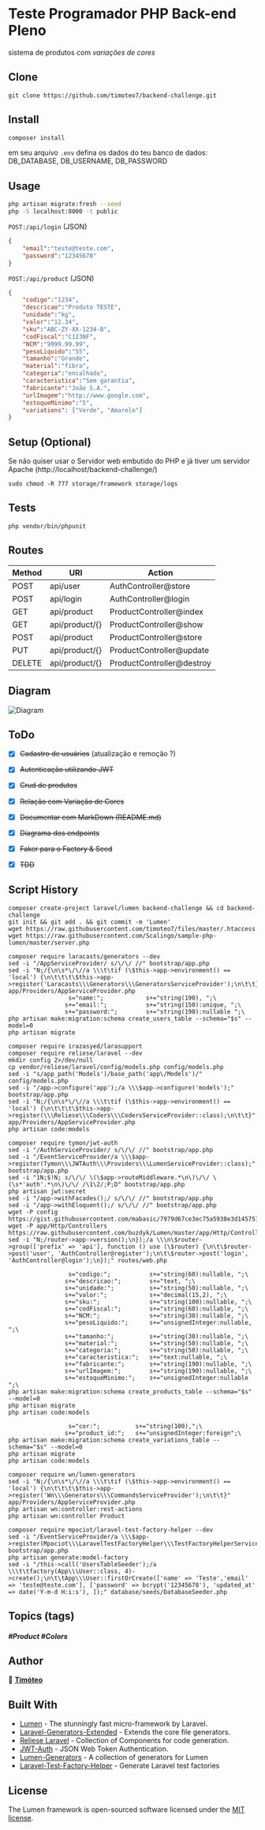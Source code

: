 # Teste Programador PHP Back-end Pleno

sistema de produtos com *variações de cores*

## Clone

```
git clone https://github.com/timoteo7/backend-challenge.git
```

## Install

```sh
composer install
```
em seu arquivo `.env` defina os dados do teu banco de dados: 
DB_DATABASE, DB_USERNAME, DB_PASSWORD

## Usage

```sh
php artisan migrate:fresh --seed
php -S localhost:8000 -t public
```

`POST:/api/login` (JSON)
```json
{
    "email":"teste@teste.com",
    "password":"12345678"
}
```

`POST:/api/product` (JSON)
```json
{
    "codigo":"1234",
    "descricao":"Produto TESTE",
    "unidade":"kg",
    "valor":"12.34",
    "sku":"ABC-ZY-XX-1234-B",
    "codFiscal":"C123NF",
    "NCM":"9999.99.99",
    "pesoLiquido":"55",
    "tamanho":"Grande",
    "material":"fibra",
    "categoria":"encalhado",
    "caracteristica":"Sem garantia",
    "fabricante":"João S.A.",
    "urlImagem":"http://www.google.com",
    "estoqueMinimo":"5",
	"variations": ["Verde", "Amarelo"]
}
```

## Setup (Optional)

Se não quiser usar o Servidor web embutido do PHP e já tiver um servidor Apache (http://localhost/backend-challenge/)

```
sudo chmod -R 777 storage/framework storage/logs
```

## Tests
```
php vendor/bin/phpunit
```

## Routes
| Method    | URI                   | Action                    |
|-----------|-----------------------|---------------------------|
| POST      | api/user              | AuthController@store      |
| POST      | api/login             | AuthController@login      |
| GET       | api/product           | ProductController@index   |
| GET       | api/product/{}        | ProductController@show    |
| POST      | api/product           | ProductController@store   |
| PUT       | api/product/{}        | ProductController@update  |
| DELETE    | api/product/{}        | ProductController@destroy |


## Diagram
![Diagram](resources/diagram.png "Diagram" )



## ToDo

- [x] ~~Cadastro de usuários~~ (atualização e remoção ?)
- [x] ~~Autenticação utilizando JWT~~
- [x] ~~Crud de produtos~~
- [x] ~~Relação com Variação de Cores~~
- [x] ~~Documentar com MarkDown (README.md)~~
- [x] ~~Diagrama dos endpoints~~
- [x] ~~Faker para o Factory & Seed~~
- [x] ~~TDD~~


## Script History

```
composer create-project laravel/lumen backend-challenge && cd backend-challenge
git init && git add . && git commit -m 'Lumen'
wget https://raw.githubusercontent.com/timoteo7/files/master/.htaccess
wget https://raw.githubusercontent.com/Scalingo/sample-php-lumen/master/server.php
```

```
composer require laracasts/generators --dev
sed -i "/AppServiceProvider/ s/\/\/ //" bootstrap/app.php
sed -i "N;/{\n\s*\/\//a \\\t\tif (\$this->app->environment() == 'local') {\n\t\t\t\$this->app->register('Laracasts\\\Generators\\\GeneratorsServiceProvider');\n\t\t}" app/Providers/AppServiceProvider.php
                 s="name:";            s+="string(190), ";\
                s+="email:";           s+="string(150):unique, ";\
                s+="password:";        s+="string(190):nullable ";\
php artisan make:migration:schema create_users_table --schema="$s" --model=0
php artisan migrate
```

```
composer require irazasyed/larasupport
composer require reliese/laravel --dev
mkdir config 2>/dev/null
cp vendor/reliese/laravel/config/models.php config/models.php
sed -i "s/app_path('Models')/base_path('app\/Models')/" config/models.php
sed -i "/app->configure('app');/a \\\$app->configure('models');" bootstrap/app.php
sed -i "N;/{\n\s*\/\//a \\\t\tif (\$this->app->environment() == 'local') {\n\t\t\t\$this->app->register(\\\Reliese\\\Coders\\\CodersServiceProvider::class);\n\t\t}" app/Providers/AppServiceProvider.php
php artisan code:models
```

```
composer require tymon/jwt-auth
sed -i "/AuthServiceProvider/ s/\/\/ //" bootstrap/app.php
sed -i "/EventServiceProvider/a \\\$app->register(Tymon\\\JWTAuth\\\Providers\\\LumenServiceProvider::class);" bootstrap/app.php
sed -i "1N;$!N; s/\/\/ \(\$app->routeMiddleware.*\n\)\/\/ \(\s*'auth'.*\n\)\/\/ /\1\2/;P;D" bootstrap/app.php
php artisan jwt:secret
sed -i "/app->withFacades();/ s/\/\/ //" bootstrap/app.php
sed -i "/app->withEloquent();/ s/\/\/ //" bootstrap/app.php
wget -P config https://gist.githubusercontent.com/mabasic/7979d67ce3ec75a5938e3d14575736a6/raw/61d1e5d49a450c3aae2289ef4c55c900e99180b6/auth.php
wget -P app/Http/Controllers https://raw.githubusercontent.com/buzdyk/Lumen/master/app/Http/Controllers/AuthController.php
sed -i "N;/router->app->version();\n});/a \\\n\$router->group(['prefix' => 'api'], function () use (\$router) {\n\t\$router->post('user', 'AuthController@register');\n\t\$router->post('login', 'AuthController@login');\n});" routes/web.php
```

```
                 s="codigo:";           s+="string(60):nullable, ";\
                s+="descricao:";        s+="text, ";\
                s+="unidade:";          s+="string(50):nullable, ";\
                s+="valor:";            s+="decimal(15,2), ";\
                s+="sku:";              s+="string(100):nullable, ";\
                s+="codFiscal:";        s+="string(60):nullable, ";\
                s+="NCM:";              s+="string(30):nullable, ";\
                s+="pesoLiquido:";      s+="unsignedInteger:nullable, ";\
                s+="tamanho:";          s+="string(30):nullable, ";\
                s+="material:";         s+="string(50):nullable, ";\
                s+="categoria:";        s+="string(50):nullable, ";\
                s+="caracteristica:";   s+="text:nullable, ";\
                s+="fabricante:";       s+="string(190):nullable, ";\
                s+="urlImagem:";        s+="string(190):nullable, ";\
                s+="estoqueMinimo:";    s+="unsignedInteger:nullable ";\
php artisan make:migration:schema create_products_table --schema="$s" --model=0
php artisan migrate
php artisan code:models
```

```
                 s="cor:";          s+="string(100),";\
                s+="product_id:";   s+="unsignedInteger:foreign";\
php artisan make:migration:schema create_variations_table --schema="$s" --model=0
php artisan migrate
php artisan code:models
```

```
composer require wn/lumen-generators
sed -i "N;/{\n\s*\/\//a \\\t\tif (\$this->app->environment() == 'local') {\n\t\t\t\$this->app->register('Wn\\\Generators\\\CommandsServiceProvider');\n\t\t}" app/Providers/AppServiceProvider.php
php artisan wn:controller:rest-actions
php artisan wn:controller Product
```

```
composer require mpociot/laravel-test-factory-helper --dev
sed -i "/EventServiceProvider/a \\\$app->register(Mpociot\\\LaravelTestFactoryHelper\\\TestFactoryHelperServiceProvider::class);" bootstrap/app.php
php artisan generate:model-factory
sed -i "/this->call('UsersTableSeeder');/a \\\t\tfactory(App\\\User::class, 4)->create();\n\t\tApp\\\User::firstOrCreate(['name' => 'Teste','email' => 'teste@teste.com'], ['password' => bcrypt('12345678'), 'updated_at' => date('Y-m-d H:i:s'), ]);" database/seeds/DatabaseSeeder.php
```

## Topics (tags)
##### #Product  #Colors

## Author

👤 **[Timóteo](https://timoteo7.github.io/)**



## Built With

* [Lumen](https://github.com/laravel/lumen) - The stunningly fast micro-framework by Laravel.
* [Laravel-Generators-Extended](https://github.com/laracasts/Laravel-5-Generators-Extended) - Extends the core file generators.
* [Reliese Laravel](https://github.com/reliese/laravel) - Collection of Components for code generation.
* [JWT-Auth](https://github.com/tymondesigns/jwt-auth) - JSON Web Token Authentication.
* [Lumen-Generators](https://github.com/webNeat/lumen-generators) - A collection of generators for Lumen
* [Laravel-Test-Factory-Helper](https://github.com/mpociot/laravel-test-factory-helper) - Generate Laravel test factories


## License

The Lumen framework is open-sourced software licensed under the [MIT license](https://opensource.org/licenses/MIT).

